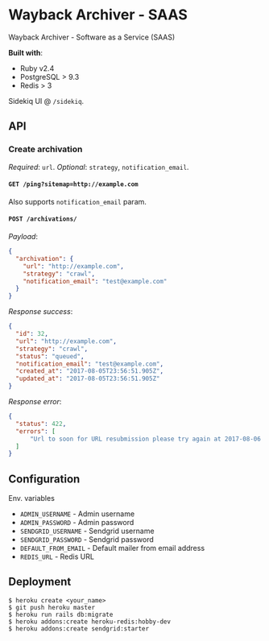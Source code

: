 # Wayback Archiver - SAAS

Wayback Archiver - Software as a Service (SAAS)

__Built with__:

* Ruby v2.4
* PostgreSQL > 9.3
* Redis > 3

Sidekiq UI @ `/sidekiq`.

## API

### Create archivation

_Required_: `url`.
_Optional_: `strategy`, `notification_email`.

#### `GET /ping?sitemap=http://example.com`

Also supports `notification_email` param.

#### `POST /archivations/`

_Payload_:

```json
{
  "archivation": {
    "url": "http://example.com",
    "strategy": "crawl",
    "notification_email": "test@example.com"
  }
}
```

_Response success_:

```json
{
  "id": 32,
  "url": "http://example.com",
  "strategy": "crawl",
  "status": "queued",
  "notification_email": "test@example.com",
  "created_at": "2017-08-05T23:56:51.905Z",
  "updated_at": "2017-08-05T23:56:51.905Z"
}
```

_Response error_:

```json
{
  "status": 422,
  "errors": [
      "Url to soon for URL resubmission please try again at 2017-08-06 23:41:17 UTC (~24 hours)"
  ]
}
```

## Configuration

Env. variables

* `ADMIN_USERNAME` - Admin username
* `ADMIN_PASSWORD` - Admin password
* `SENDGRID_USERNAME` - Sendgrid username
* `SENDGRID_PASSWORD` - Sendgrid password
* `DEFAULT_FROM_EMAIL` - Default mailer from email address
* `REDIS_URL` - Redis URL

## Deployment

```
$ heroku create <your_name>
$ git push heroku master
$ heroku run rails db:migrate
$ heroku addons:create heroku-redis:hobby-dev
$ heroku addons:create sendgrid:starter
```
